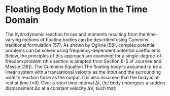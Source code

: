 # Floating Body Motion in the Time Domain  

The hydrodynamic reaction forces and moments resulting from the time-varying motions of floating bodies can be described using Cummins' traditional formulation [57]. As shown by Ogilvie [58], complex potential problems can be solved using frequency-dependent potential coefficients. Below, the principles of this approach are examined for a single-degree-of-freedom problem (this section is adapted from Section 6-5 of Journée and Massie [39]).
The Cummins Equation
The floating body is assumed to be a linear system with a translational velocity as the input and the surrounding water’s reaction force as the output. It is also assumed that the body is at rest at time t=t0.
Over a short time interval Δt, the body undergoes a sudden displacement Δx at a constant velocity ΔV, such that:

